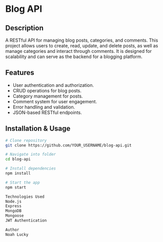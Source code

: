 # Blog API

## Description
A RESTful API for managing blog posts, categories, and comments. This project allows users to create, read, update, and delete posts, as well as manage categories and interact through comments. It is designed for scalability and can serve as the backend for a blogging platform.

## Features
- User authentication and authorization.
- CRUD operations for blog posts.
- Category management for posts.
- Comment system for user engagement.
- Error handling and validation.
- JSON-based RESTful endpoints.

## Installation & Usage
```bash
# Clone repository
git clone https://github.com/YOUR_USERNAME/blog-api.git

# Navigate into folder
cd blog-api

# Install dependencies
npm install

# Start the app
npm start

Technologies Used
Node.js
Express
MongoDB
Mongoose
JWT Authentication

Author
Noah Lucky